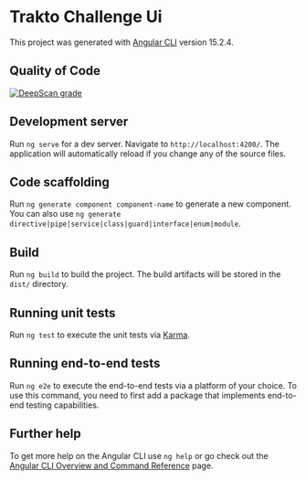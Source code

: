 # Trakto Challenge Ui

This project was generated with [Angular CLI](https://github.com/angular/angular-cli) version 15.2.4.

## Quality of Code

[![DeepScan grade](https://deepscan.io/api/teams/20752/projects/24438/branches/753043/badge/grade.svg)](https://deepscan.io/dashboard#view=project&tid=20752&pid=24438&bid=753043)

## Development server

Run `ng serve` for a dev server. Navigate to `http://localhost:4200/`. The application will automatically reload if you change any of the source files.

## Code scaffolding

Run `ng generate component component-name` to generate a new component. You can also use `ng generate directive|pipe|service|class|guard|interface|enum|module`.

## Build

Run `ng build` to build the project. The build artifacts will be stored in the `dist/` directory.

## Running unit tests

Run `ng test` to execute the unit tests via [Karma](https://karma-runner.github.io).

## Running end-to-end tests

Run `ng e2e` to execute the end-to-end tests via a platform of your choice. To use this command, you need to first add a package that implements end-to-end testing capabilities.

## Further help

To get more help on the Angular CLI use `ng help` or go check out the [Angular CLI Overview and Command Reference](https://angular.io/cli) page.
